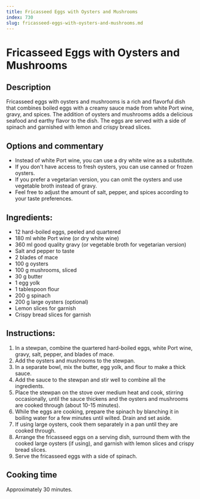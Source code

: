 ```yaml
---
title: Fricasseed Eggs with Oysters and Mushrooms
index: 730
slug: fricasseed-eggs-with-oysters-and-mushrooms.md
---
```


# Fricasseed Eggs with Oysters and Mushrooms

## Description
Fricasseed eggs with oysters and mushrooms is a rich and flavorful dish that combines boiled eggs with a creamy sauce made from white Port wine, gravy, and spices. The addition of oysters and mushrooms adds a delicious seafood and earthy flavor to the dish. The eggs are served with a side of spinach and garnished with lemon and crispy bread slices.

## Options and commentary
- Instead of white Port wine, you can use a dry white wine as a substitute.
- If you don't have access to fresh oysters, you can use canned or frozen oysters.
- If you prefer a vegetarian version, you can omit the oysters and use vegetable broth instead of gravy.
- Feel free to adjust the amount of salt, pepper, and spices according to your taste preferences.

## Ingredients:
- 12 hard-boiled eggs, peeled and quartered
- 180 ml white Port wine (or dry white wine)
- 360 ml good quality gravy (or vegetable broth for vegetarian version)
- Salt and pepper to taste
- 2 blades of mace
- 100 g oysters
- 100 g mushrooms, sliced
- 30 g butter
- 1 egg yolk
- 1 tablespoon flour
- 200 g spinach
- 200 g large oysters (optional)
- Lemon slices for garnish
- Crispy bread slices for garnish

## Instructions:
1. In a stewpan, combine the quartered hard-boiled eggs, white Port wine, gravy, salt, pepper, and blades of mace.
2. Add the oysters and mushrooms to the stewpan.
3. In a separate bowl, mix the butter, egg yolk, and flour to make a thick sauce.
4. Add the sauce to the stewpan and stir well to combine all the ingredients.
5. Place the stewpan on the stove over medium heat and cook, stirring occasionally, until the sauce thickens and the oysters and mushrooms are cooked through (about 10-15 minutes).
6. While the eggs are cooking, prepare the spinach by blanching it in boiling water for a few minutes until wilted. Drain and set aside.
7. If using large oysters, cook them separately in a pan until they are cooked through.
8. Arrange the fricasseed eggs on a serving dish, surround them with the cooked large oysters (if using), and garnish with lemon slices and crispy bread slices.
9. Serve the fricasseed eggs with a side of spinach.

## Cooking time
Approximately 30 minutes.